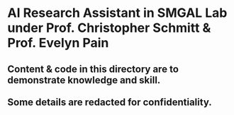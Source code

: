 # AI Research Assistant in SMGAL Lab under Prof. Christopher Schmitt & Prof. Evelyn Pain
## Content & code in this directory are to demonstrate knowledge and skill. <br> <br> Some details are redacted for confidentiality. 
